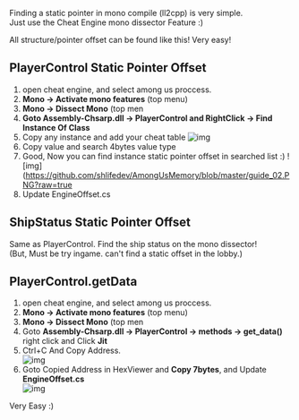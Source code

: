  
 Finding a static pointer in mono compile (ll2cpp) is very simple.   
 Just use the Cheat Engine mono dissector Feature :)
  
 
 
 
 All structure/pointer offset can be found like this! Very easy!

 ## PlayerControl Static Pointer Offset
 1. open cheat engine, and select among us proccess.
 2. **Mono -> Activate mono features**  (top menu)
 3. **Mono -> Dissect Mono**  (top men
 4. **Goto Assembly-Chsarp.dll -> PlayerControl and RightClick -> Find Instance Of Class**
 5. Copy any instance and add your cheat table
 ![img](https://github.com/shlifedev/AmongUsMemory/blob/master/guide_01.PNG?raw=true)
 6. Copy value and search 4bytes value type
 7. Good, Now you can find instance static pointer offset in searched list :)
 ![img](https://github.com/shlifedev/AmongUsMemory/blob/master/guide_02.PNG?raw=true
 8. Update EngineOffset.cs
 
 
 ## ShipStatus Static Pointer Offset
 
 Same as PlayerControl. Find the ship status on the mono dissector!  
 (But, Must be try ingame. can't find a static offset in the lobby.)
 
 
 ## PlayerControl.getData 
 
 1. open cheat engine, and select among us proccess.
 2. **Mono -> Activate mono features**  (top menu)
 3. **Mono -> Dissect Mono**  (top men
 4. Goto **Assembly-Chsarp.dll -> PlayerControl -> methods -> get_data()** right click and Click **Jit**
 5. Ctrl+C And Copy Address.  
![img](https://github.com/shlifedev/AmongUsMemory/blob/master/guide_03.PNG?raw=true)
 6. Goto Copied Address in HexViewer and **Copy 7bytes**, and Update **EngineOffset.cs**  
![img](https://github.com/shlifedev/AmongUsMemory/blob/master/guide_04.PNG?raw=true)
 
 
 Very Easy :)
 

